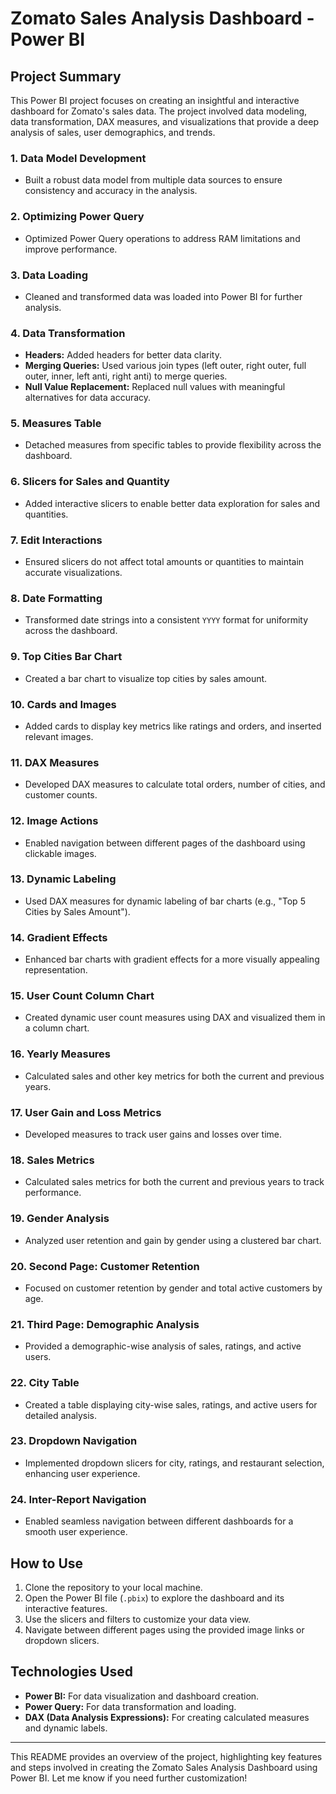 # Zomato Sales Analysis Dashboard - Power BI

## Project Summary

This Power BI project focuses on creating an insightful and interactive dashboard for Zomato's sales data. The project involved data modeling, data transformation, DAX measures, and visualizations that provide a deep analysis of sales, user demographics, and trends.

### 1. Data Model Development
- Built a robust data model from multiple data sources to ensure consistency and accuracy in the analysis.

### 2. Optimizing Power Query
- Optimized Power Query operations to address RAM limitations and improve performance.

### 3. Data Loading
- Cleaned and transformed data was loaded into Power BI for further analysis.

### 4. Data Transformation
- **Headers:** Added headers for better data clarity.
- **Merging Queries:** Used various join types (left outer, right outer, full outer, inner, left anti, right anti) to merge queries.
- **Null Value Replacement:** Replaced null values with meaningful alternatives for data accuracy.

### 5. Measures Table
- Detached measures from specific tables to provide flexibility across the dashboard.

### 6. Slicers for Sales and Quantity
- Added interactive slicers to enable better data exploration for sales and quantities.

### 7. Edit Interactions
- Ensured slicers do not affect total amounts or quantities to maintain accurate visualizations.

### 8. Date Formatting
- Transformed date strings into a consistent `YYYY` format for uniformity across the dashboard.

### 9. Top Cities Bar Chart
- Created a bar chart to visualize top cities by sales amount.

### 10. Cards and Images
- Added cards to display key metrics like ratings and orders, and inserted relevant images.

### 11. DAX Measures
- Developed DAX measures to calculate total orders, number of cities, and customer counts.

### 12. Image Actions
- Enabled navigation between different pages of the dashboard using clickable images.

### 13. Dynamic Labeling
- Used DAX measures for dynamic labeling of bar charts (e.g., "Top 5 Cities by Sales Amount").

### 14. Gradient Effects
- Enhanced bar charts with gradient effects for a more visually appealing representation.

### 15. User Count Column Chart
- Created dynamic user count measures using DAX and visualized them in a column chart.

### 16. Yearly Measures
- Calculated sales and other key metrics for both the current and previous years.

### 17. User Gain and Loss Metrics
- Developed measures to track user gains and losses over time.

### 18. Sales Metrics
- Calculated sales metrics for both the current and previous years to track performance.

### 19. Gender Analysis
- Analyzed user retention and gain by gender using a clustered bar chart.

### 20. Second Page: Customer Retention
- Focused on customer retention by gender and total active customers by age.

### 21. Third Page: Demographic Analysis
- Provided a demographic-wise analysis of sales, ratings, and active users.

### 22. City Table
- Created a table displaying city-wise sales, ratings, and active users for detailed analysis.

### 23. Dropdown Navigation
- Implemented dropdown slicers for city, ratings, and restaurant selection, enhancing user experience.

### 24. Inter-Report Navigation
- Enabled seamless navigation between different dashboards for a smooth user experience.

## How to Use
1. Clone the repository to your local machine.
2. Open the Power BI file (`.pbix`) to explore the dashboard and its interactive features.
3. Use the slicers and filters to customize your data view.
4. Navigate between different pages using the provided image links or dropdown slicers.

## Technologies Used
- **Power BI:** For data visualization and dashboard creation.
- **Power Query:** For data transformation and loading.
- **DAX (Data Analysis Expressions):** For creating calculated measures and dynamic labels.

---

This README provides an overview of the project, highlighting key features and steps involved in creating the Zomato Sales Analysis Dashboard using Power BI. Let me know if you need further customization!
